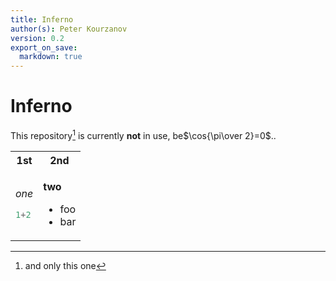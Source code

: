 ```yaml
---
title: Inferno
author(s): Peter Kourzanov
version: 0.2
export_on_save:
  markdown: true
---
```


# Inferno

This repository[^1] is currently **not** in use, be$\cos{\pi\over 2}=0$..
[^1]: and only this one

<table class="noborder"><tr><th>1st</th><th>2nd</th></tr>
<tr><td>

*one*
```julia
1+2
```
</td>
<td>

**two**
* foo
* bar</td>
</tr>
</table>
